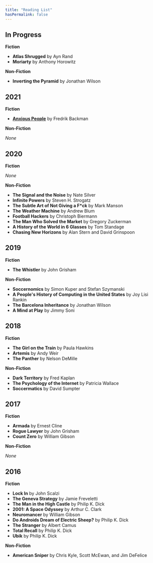 ```yaml
---
title: "Reading List"
hasPermalink: false
---
```


## In Progress

**Fiction**

* **Atlas Shrugged** by Ayn Rand
* **Moriarty** by Anthony Horowitz

**Non-Fiction**

* **Inverting the Pyramid** by Jonathan Wilson

## 2021

**Fiction**

* [**Anxious People**](/reading/anxious-people) by Fredrik Backman

**Non-Fiction**

*None*

## 2020

**Fiction**

*None*

**Non-Fiction**

* **The Signal and the Noise** by Nate Silver
* **Infinite Powers** by Steven H. Strogatz
* **The Subtle Art of Not Giving a F\*ck** by Mark Manson
* **The Weather Machine** by Andrew Blum
* **Football Hackers** by Christoph Biermann
* **The Man Who Solved the Market** by Gregory Zuckerman
* **A History of the World in 6 Glasses** by Tom Standage
* **Chasing New Horizons** by Alan Stern and David Grinspoon

## 2019

**Fiction**

* **The Whistler** by John Grisham

**Non-Fiction**

* **Soccernomics** by Simon Kuper and Stefan Szymanski
* **A People's History of Computing in the United States** by Joy Lisi Rankin
* **The Barcelona Inheritance** by Jonathan Wilson
* **A Mind at Play** by Jimmy Soni

## 2018

**Fiction**

* **The Girl on the Train** by Paula Hawkins
* **Artemis** by Andy Weir
* **The Panther** by Nelson DeMille

**Non-Fiction**

* **Dark Territory** by Fred Kaplan
* **The Psychology of the Internet** by Patricia Wallace
* **Soccermatics** by David Sumpter

## 2017

**Fiction**

* **Armada** by Ernest Cline
* **Rogue Lawyer** by John Grisham
* **Count Zero** by William Gibson

**Non-Fiction**

*None*

## 2016

**Fiction**

* **Lock In** by John Scalzi
* **The Geneva Strategy** by Jamie Freveletti
* **The Man in the High Castle** by Philip K. Dick
* **2001: A Space Odyssey** by Arthur C. Clark
* **Neuromancer** by William Gibson
* **Do Androids Dream of Electric Sheep?** by Philip K. Dick
* **The Stranger** by Albert Camus
* **Total Recall** by Philip K. Dick
* **Ubik** by Philip K. Dick

**Non-Fiction**

* **American Sniper** by Chris Kyle, Scott McEwan, and Jim DeFelice
